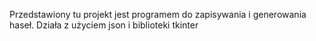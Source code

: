 Przedstawiony tu projekt jest programem do zapisywania i generowania haseł. 
Działa z użyciem json i biblioteki tkinter
